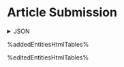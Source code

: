 # Article Submission

<details>
<summary>JSON</summary>

```json
%changesJson%
```
</details>

%addedEntitiesHtmlTables%

%editedEntitiesHtmlTables%
